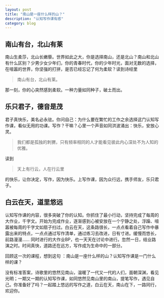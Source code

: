 ```yaml
---
layout: post
title: "南山是一座什么样的山？"
description: "认知写作课有感"
category: blog
---
```



## 南山有台，北山有莱

南山生柔莎，北山长嫩藜。世界如此之大，你是选择南山，还是北山？南山和北山有什么区别？少男少女少年们，你的青春时代，你的少年时光，面对无数的选择，在喧嚣的世界，你坚强的打拼，是否已经忘记了何为柔软？读到诗经里

> 南山有台，北山有莱。

那一刻，你的心突然感到柔软。一种力量如同种子，破土而出。


## 乐只君子，德音是茂
君子真快乐，美名必永驻。你问自己：为什么要在繁忙的工作之余选择这门认知写作课，看似无用的功课。写作？干嘛？心里一个声音如同洪波涌出：快乐，安放心灵。

> 我们都是孤独的刺猬，只有频率相同的人才能看见彼此内心深处不为人知的优雅。

读到

> 天上有行云，人在行云里

的快乐，让你决定，写作，因为快乐。上写作课，因为众行远，携手师友，乐只君子。

## 白云在天，道里悠远

认知写作课的内容，很多突破了你的认知。你抓住了最小行动，坚持完成了每周的大作业，千字文。开始为完成作业，逐渐感到心被安放在一个宁静之处，浮躁、喧嚣被每周的千字文如扇子扫过。白云在天，这条路很长，一点点看着自己写作中暴露出来的特点，一点点通过写作清单，通过练习去改进，日有寸进。缓慢而悠长，前路漫漫......
  同时进行的大作业BP，也一天天在讨论中进行。忽然一日，结业路演之时。时间真快，道路还在远方，写作成为生命中的一部分。
  
回顾这一次的课程，想到这句 ：南山是一座什么样的山？认知写作课是一门什么样的课？ 

没有标准答案，诗歌里的悠然见南山，温暖了一代又一代的人们，面朝深渊，看见光明；一期又一期的认知写作课，如同悠然见南山里的南山，提笔写作，遇见自己。你准备好了吗？一起踏上悠远的写作之道，白云在天，南山在下，一路同行，欢迎你。
